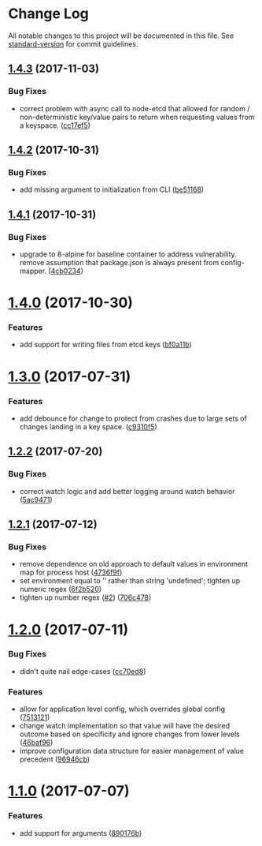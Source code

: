 # Change Log

All notable changes to this project will be documented in this file. See [standard-version](https://github.com/conventional-changelog/standard-version) for commit guidelines.

<a name="1.4.3"></a>
## [1.4.3](https://github.com/arobson/kickerd/compare/v1.4.2...v1.4.3) (2017-11-03)


### Bug Fixes

* correct problem with async call to node-etcd that allowed for random / non-deterministic key/value pairs to return when requesting values from a keyspace. ([cc17ef5](https://github.com/arobson/kickerd/commit/cc17ef5))



<a name="1.4.2"></a>
## [1.4.2](https://github.com/arobson/kickerd/compare/v1.4.1...v1.4.2) (2017-10-31)


### Bug Fixes

* add missing argument to initialization from CLI ([be51168](https://github.com/arobson/kickerd/commit/be51168))



<a name="1.4.1"></a>
## [1.4.1](https://github.com/arobson/kickerd/compare/v1.4.0...v1.4.1) (2017-10-31)


### Bug Fixes

* upgrade to 8-alpine for baseline container to address vulnerability. remove assumption that package.json is always present from config-mapper. ([4cb0234](https://github.com/arobson/kickerd/commit/4cb0234))



<a name="1.4.0"></a>
# [1.4.0](https://github.com/arobson/kickerd/compare/v1.3.0...v1.4.0) (2017-10-30)


### Features

* add support for writing files from etcd keys ([bf0a11b](https://github.com/arobson/kickerd/commit/bf0a11b))



<a name="1.3.0"></a>
# [1.3.0](https://github.com/arobson/kickerd/compare/v1.2.2...v1.3.0) (2017-07-31)


### Features

* add debounce for change to protect from crashes due to large sets of changes landing in a key space. ([c9310f5](https://github.com/arobson/kickerd/commit/c9310f5))



<a name="1.2.2"></a>
## [1.2.2](https://github.com/arobson/kickerd/compare/v1.2.1...v1.2.2) (2017-07-20)


### Bug Fixes

* correct watch logic and add better logging around watch behavior ([5ac9471](https://github.com/arobson/kickerd/commit/5ac9471))



<a name="1.2.1"></a>
## [1.2.1](https://github.com/arobson/kickerd/compare/v1.2.0...v1.2.1) (2017-07-12)


### Bug Fixes

* remove dependence on old approach to default values in environment map for process host ([4736f9f](https://github.com/arobson/kickerd/commit/4736f9f))
* set environment equal to '' rather than string 'undefined'; tighten up numeric regex ([6f2b520](https://github.com/arobson/kickerd/commit/6f2b520))
* tighten up number regex ([#2](https://github.com/arobson/kickerd/issues/2)) ([706c478](https://github.com/arobson/kickerd/commit/706c478))



<a name="1.2.0"></a>
# [1.2.0](https://github.com/arobson/kickerd/compare/v1.1.0...v1.2.0) (2017-07-11)


### Bug Fixes

* didn't quite nail edge-cases ([cc70ed8](https://github.com/arobson/kickerd/commit/cc70ed8))


### Features

* allow for application level config, which overrides global config ([7513121](https://github.com/arobson/kickerd/commit/7513121))
* change watch implementation so that value will have the desired outcome based on specificity and ignore changes from lower levels ([46baf96](https://github.com/arobson/kickerd/commit/46baf96))
* improve configuration data structure for easier management of value precedent ([96946cb](https://github.com/arobson/kickerd/commit/96946cb))



<a name="1.1.0"></a>
# [1.1.0](https://github.com/arobson/kickerd/compare/v1.0.0...v1.1.0) (2017-07-07)


### Features

* add support for arguments ([890176b](https://github.com/arobson/kickerd/commit/890176b))
